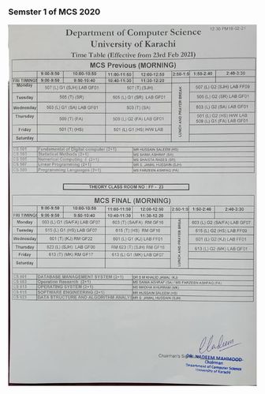 ### Semster 1 of MCS 2020

![Schedule](https://github.com/asifnawaz24/MCS2020/blob/master/semester_1/schedule.jpg "Schedule 2020 Winter")